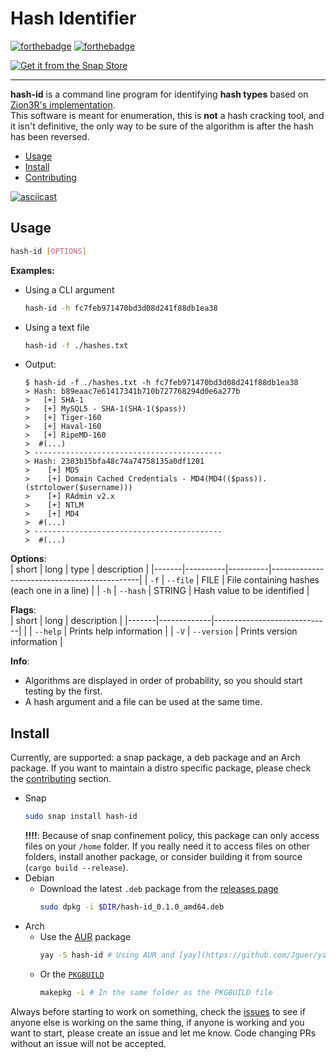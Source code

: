 # Hash Identifier
[![forthebadge](https://forthebadge.com/images/badges/made-with-rust.svg)](https://forthebadge.com) [![forthebadge](https://forthebadge.com/images/badges/open-source.svg)](https://forthebadge.com)

[![Get it from the Snap Store](https://snapcraft.io/static/images/badges/en/snap-store-black.svg)](https://snapcraft.io/hash-id)

____

**hash-id** is a command line program for identifying **hash types** based on [Zion3R's implementation](https://github.com/blackploit/hash-identifier).   
This software is meant for enumeration, this is **not** a hash cracking tool, and it isn't definitive, the only way to be sure of the algorithm is after the hash has been reversed.    

* [Usage](#usage)
* [Install](#install)
* [Contributing](https://github.com/Tashima42/hash-id/blob/main/CONTRIBUTING.md)

[![asciicast](https://asciinema.org/a/435162.svg)](https://asciinema.org/a/435162)

## Usage
```sh
hash-id [OPTIONS]
```   

**Examples:**
  * Using a CLI argument
    ```sh
    hash-id -h fc7feb971470bd3d08d241f88db1ea38
    ```
  * Using a text file
    ```sh
    hash-id -f ./hashes.txt
    ```
  * Output: 
    ```
    $ hash-id -f ./hashes.txt -h fc7feb971470bd3d08d241f88db1ea38
    > Hash: b89eaac7e61417341b710b727768294d0e6a277b
    >   [+] SHA-1
    >   [+] MySQL5 - SHA-1(SHA-1($pass))
    >   [+] Tiger-160
    >   [+] Haval-160
    >   [+] RipeMD-160
    >  #(...)
    > ------------------------------------------
    > Hash: 2303b15bfa48c74a74758135a0df1201
    >    [+] MD5
    >    [+] Domain Cached Credentials - MD4(MD4(($pass)).(strtolower($username)))
    >    [+] RAdmin v2.x
    >    [+] NTLM
    >    [+] MD4 
    >  #(...)
    > ------------------------------------------
    >  #(...)
    ```
**Options**:    
| short | long     | type     | description                                 |
|-------|----------|----------|---------------------------------------------|
| `-f`  | `--file` | FILE     | File containing hashes (each one in a line) |
| `-h`  | `--hash` | STRING   | Hash value to be identified                 |

**Flags**:    
| short | long        | description                 |
|-------|-------------|-----------------------------|
|       | `--help`    | Prints help information     |
| `-V`  | `--version` | Prints version information  |

**Info**:   
  * Algorithms are displayed in order of probability, so you should start testing by the first. 
  * A hash argument and a file can be used at the same time.

## Install
Currently, are supported: a snap package, a deb package and an Arch package. If you want to maintain a distro specific package, please check the [contributing](https://github.com/Tashima42/hash-id/blob/main/CONTRIBUTING.md) section.
  * Snap
    ```sh
    sudo snap install hash-id
    ```
    **!!!!**: Because of snap confinement policy, this package can only access files on your `/home` folder. If you really need it to access files on other folders, install another package, or consider building it from source (`cargo build --release`).
  * Debian
    * Download the latest `.deb` package from the [releases page](https://github.com/Tashima42/hash-id/releases)
      ```sh
      sudo dpkg -i $DIR/hash-id_0.1.0_amd64.deb
      ```
  * Arch
    * Use the [AUR](https://aur.archlinux.org/packages/hash-id/) package
      ```sh
      yay -S hash-id # Using AUR and [yay](https://github.com/Jguer/yay)
      ```  
    * Or the [`PKGBUILD`](https://github.com/Tashima42/hash-id/blob/main/arch/PKGBUILD)
      ```sh
      makepkg -i # In the same folder as the PKGBUILD file
      ```  

Always before starting to work on something, check the [issues](https://github.com/Tashima42/hash-id-rust/issues) to see if anyone else is working on the same thing, if anyone is working and you want to start, please create an issue and let me know. Code changing PRs without an issue will not be accepted.
